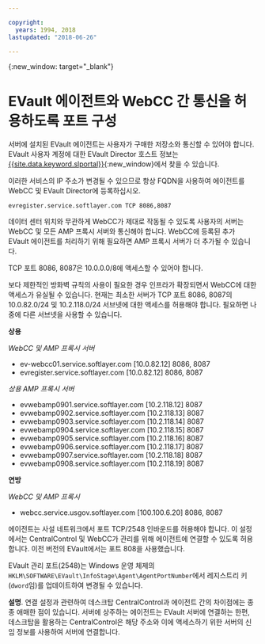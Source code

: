 ```yaml
---

copyright:
  years: 1994, 2018
lastupdated: "2018-06-26"

---
```

{:new_window: target="_blank"}

# EVault 에이전트와 WebCC 간 통신을 허용하도록 포트 구성

서버에 설치된 EVault 에이전트는 사용자가 구매한 저장소와 통신할 수 있어야 합니다. EVault 사용자 계정에 대한 EVault Director 호스트 정보는 [{{site.data.keyword.slportal}}](https://control.softlayer.com/){:new_window}에서 찾을 수 있습니다. 

이러한 서비스의 IP 주소가 변경될 수 있으므로 항상 FQDN을 사용하여 에이전트를 WebCC 및 EVault Director에 등록하십시오. 


```
evregister.service.softlayer.com TCP 8086,8087
```

데이터 센터 위치와 무관하게 WebCC가 제대로 작동될 수 있도록 사용자의 서버는 WebCC 및 모든 AMP 프록시 서버와 통신해야 합니다. WebCC에 등록된 추가 EVault 에이전트를 처리하기 위해 필요하면 AMP 프록시 서버가 더 추가될 수 있습니다. 

TCP 포트 8086, 8087은 10.0.0.0/8에 액세스할 수 있어야 합니다. 

보다 제한적인 방화벽 규칙의 사용이 필요한 경우 인프라가 확장되면서 WebCC에 대한 액세스가 유실될 수 있습니다. 현재는 최소한 서버가 TCP 포트 8086, 8087의 10.0.82.0/24 및 10.2.118.0/24 서브넷에 대한 액세스를 허용해야 합니다. 필요하면 나중에 다른 서브넷을 사용할 수 있습니다.

**상용**

*WebCC 및 AMP 프록시 서버*

- ev-webcc01.service.softlayer.com [10.0.82.12] 8086, 8087
- evregister.service.softlayer.com [10.0.82.12] 8086, 8087

*상용 AMP 프록시 서버*

- evwebamp0901.service.softlayer.com [10.2.118.12] 8087
- evwebamp0902.service.softlayer.com [10.2.118.13] 8087
- evwebamp0903.service.softlayer.com [10.2.118.14] 8087
- evwebamp0904.service.softlayer.com [10.2.118.15] 8087
- evwebamp0905.service.softlayer.com [10.2.118.16] 8087
- evwebamp0906.service.softlayer.com [10.2.118.17] 8087
- evwebamp0907.service.softlayer.com [10.2.118.18] 8087
- evwebamp0908.service.softlayer.com [10.2.118.19] 8087

**연방**

*WebCC 및 AMP 프록시*

- webcc.service.usgov.softlayer.com [100.100.6.20] 8086, 8087
 
에이전트는 사설 네트워크에서 포트 TCP/2548 인바운드를 허용해야 합니다. 이 설정에서는 CentralControl 및 WebCC가 관리를 위해 에이전트에 연결할 수 있도록 허용합니다. 이전 버전의 EVault에서는 포트 808을 사용했습니다. 

EVault 관리 포트(2548)는 Windows 운영 체제의 `HKLM\SOFTWARE\EVault\InfoStage\Agent\AgentPortNumber`에서 레지스트리 키(`dword`임)를 업데이트하여 변경될 수 있습니다.

**설명**. 연결 설정과 관련하여 데스크탑 CentralControl과 에이전트 간의 차이점에는 종종 애매한 점이 있습니다. 서버에 상주하는 에이전트는 EVault 서버에 연결하는 한편, 데스크탑을 활용하는 CentralControl은 해당 주소와 이에 액세스하기 위한 서버의 신임 정보를 사용하여 서버에 연결합니다.

